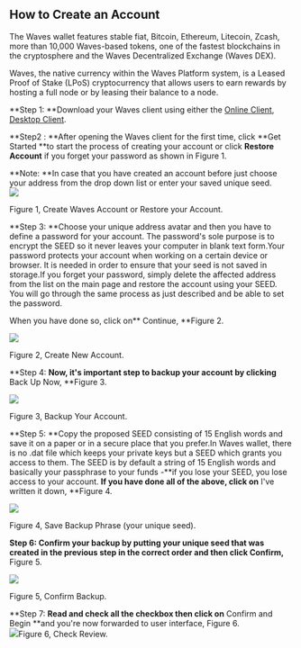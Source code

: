 ## **How to Create an Account**

The Waves wallet features stable fiat, Bitcoin, Ethereum, Litecoin, Zcash, more than 10,000 Waves-based tokens, one of the fastest blockchains in the cryptosphere and the Waves Decentralized Exchange \(Waves DEX\).

Waves, the native currency within the Waves Platform system, is a Leased Proof of Stake \(LPoS\) cryptocurrency that allows users to earn rewards by hosting a full node or by leasing their balance to a node.

**Step 1: **Download your Waves client using either the [Online Client](https://wavesplatform.com/product), [Desktop Client](https://wavesplatform.com/product).

**Step2 : **After opening the Waves client for the first time, click **Get Started **to start the process of creating your account or click **Restore Account** if you forget your password as shown in Figure 1.

**Note: **In case that you have created an account before just choose your address from the drop down list or enter your saved unique seed.  
![](/assets/Webp.net-resizeimage.png)

Figure 1, Create Waves Account or Restore your Account.  


**Step 3: **Choose your unique address avatar and then you have to define a password for your account. The password's sole purpose is to encrypt the SEED so it never leaves your computer in blank text form.Your password protects your account when working on a certain device or browser. It is needed in order to ensure that your seed is not saved in storage.If you forget your password, simply delete the affected address from the list on the main page and restore the account using your SEED. You will go through the same process as just described and be able to set the password.

When you have done so, click on** Continue, **Figure 2.

![](/assets/Webp.net-resizeimage-2.png)

Figure 2, Create New Account.  


**Step 4: **Now, it's important step to backup your account by clicking** Back Up Now, **Figure 3.

![](/assets/Webp.net-resizeimage-3.png)

Figure 3, Backup Your Account.  


**Step 5: **Copy the proposed SEED consisting of 15 English words and save it on a paper or in a secure place that you prefer.In Waves wallet, there is no .dat file which keeps your private keys but a SEED which grants you access to them. The SEED is by default a string of 15 English words and basically your passphrase to your funds -**if you lose your SEED, you lose access to your account. **If you have done all of the above, click on** I've written it down, **Figure 4.

![](/assets/Webp.net-resizeimage-4.png)

Figure 4, Save Backup Phrase \(your unique seed\).  


**Step 6: **Confirm your backup by putting your unique seed that was created in the previous step in the correct order and then** click Confirm,** Figure 5.

![](/assets/Webp.net-resizeimage-5.png)

Figure 5, Confirm Backup.  


**Step 7: **Read and check all the checkbox then click on** Confirm and Begin **and you're now forwarded to user interface, Figure 6.  
![](/assets/Webp.net-resizeimage-6.png)Figure 6, Check Review.

